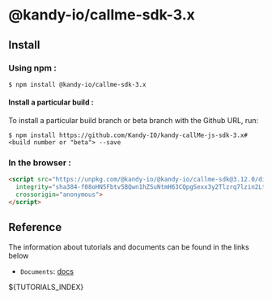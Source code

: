 # @kandy-io/callme-sdk-3.x

## Install

### Using npm :

`$ npm install @kandy-io/callme-sdk-3.x`

#### Install a particular build :

To install a particular build branch or beta branch with the Github URL, run:

`$ npm install https://github.com/Kandy-IO/kandy-callMe-js-sdk-3.x#<build number or "beta"> --save`

### In the browser :
```html
<script src="https://unpkg.com/@kandy-io/@kandy-io/callme-sdk@3.12.0/dist/kandy.js"
  integrity="sha384-f08oHN5Fbtv5BQwn1hZSuNtmH63CQpgSexx3y2Tlzrq7lzin2LtVkxoefyrDg0fe"
  crossorigin="anonymous">
</script>
```
## Reference

The information about tutorials and documents can be found in the links below

* `Documents`: [docs](https://kandy-io.github.io/kandy-callMe-js-sdk-3.x/docs)

${TUTORIALS_INDEX}
